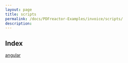 ```yaml
---
layout: page
title: scripts
permalink: /docs/PDFreactor-Examples/invoice/scripts/
description: 
---
```


## Index
<div class="boxes">
                            <a href="/compare.html2pdf.tools/docs/PDFreactor-Examples/invoice/scripts/angular/">
                                angular
                            </a>
</div>


